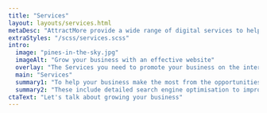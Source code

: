```yaml
---
title: "Services"
layout: layouts/services.html
metaDesc: "AttractMore provide a wide range of digital services to help you make the most of your website and your investment in digital technologies."
extraStyles: "/scss/services.scss"
intro:
  image: "pines-in-the-sky.jpg"
  imageAlt: "Grow your business with an effective website"
  overlay: "The Services you need to promote your business on the internet."
  main: "Services"
  summary1: "To help your business make the most from the opportunities the internet offers, we provide a wide range of professional services to our clients."
  summary2: "These include detailed search engine optimisation to improve the visibility of your organisation online and creative design to help you stand out from the crowd."
ctaText: "Let's talk about growing your business"
---
```

